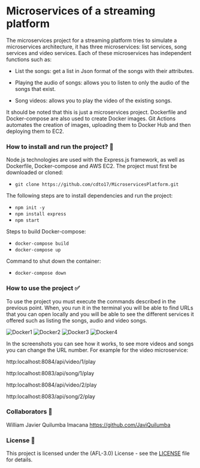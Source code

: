 # Microservices of a streaming platform

<p>
The microservices project for a streaming platform tries to simulate a microservices architecture, it has three microservices: list services, song services and video services. Each of these microservices has independent functions such as:

- List the songs: get a list in Json format of the songs with their attributes.

- Playing the audio of songs: allows you to listen to only the audio of the songs that exist.

- Song videos: allows you to play the video of the existing songs.

It should be noted that this is just a microservices project.
Dockerfile and Docker-compose are also used to create Docker images.
Git Actions automates the creation of images, uploading them to Docker Hub and then deploying them to EC2.
</p>

### How to install and run the project? :wrench:
Node.js technologies are used with the Express.js framework, as well as Dockerfile, Docker-compose and AWS EC2.
The project must first be downloaded or cloned:
- `git clone https://github.com/cdto17/MicroservicesPlatform.git`

The following steps are to install dependencies and run the project:
- `npm init -y`
- `npm install express`
- `npm start`

Steps to build Docker-compose:
- `docker-compose build`
- `docker-compose up`

Command to shut down the container:
- `docker-compose down`

### How to use the project  :white_check_mark:
<p>
To use the project you must execute the commands described in the previous point. When, you run it in the terminal you will be able to find URLs that you can open locally and you will be able to see the different services it offered such as listing the songs, audio and video songs.
</p>

![Docker1](https://github.com/cdto17/MicroservicesPlatform/assets/91480354/5b708f3b-99e8-4611-8662-638c08580059)
![Docker2](https://github.com/cdto17/MicroservicesPlatform/assets/91480354/1b3805c5-9301-4f6e-8f45-5cf6977e69d7)
![Docker3](https://github.com/cdto17/MicroservicesPlatform/assets/91480354/99b62822-001f-4f63-b6f2-b41cd4e5d5fc)
![Docker4](https://github.com/cdto17/MicroservicesPlatform/assets/91480354/743b1331-cc2a-40ce-bf30-d0b2220a847e)

In the screenshots you can see how it works, to see more videos and songs you can change the URL number. 
For example for the video microservice:

http:localhost:8084/api/video/1/play

http:localhost:8083/api/song/1/play

http:localhost:8084/api/video/2/play

http:localhost:8083/api/song/2/play

###  Collaborators :boy:
William Javier Quilumba Imacana
https://github.com/JaviQuilumba

###  License :page_facing_up:
This project is licensed under the (AFL-3.0) License - see the [LICENSE](https://opensource.org/license/afl-3-0-php) file for details.

